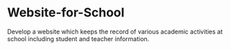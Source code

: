 # Website-for-School
Develop a website which keeps the record of various academic activities at school including student and teacher information.
